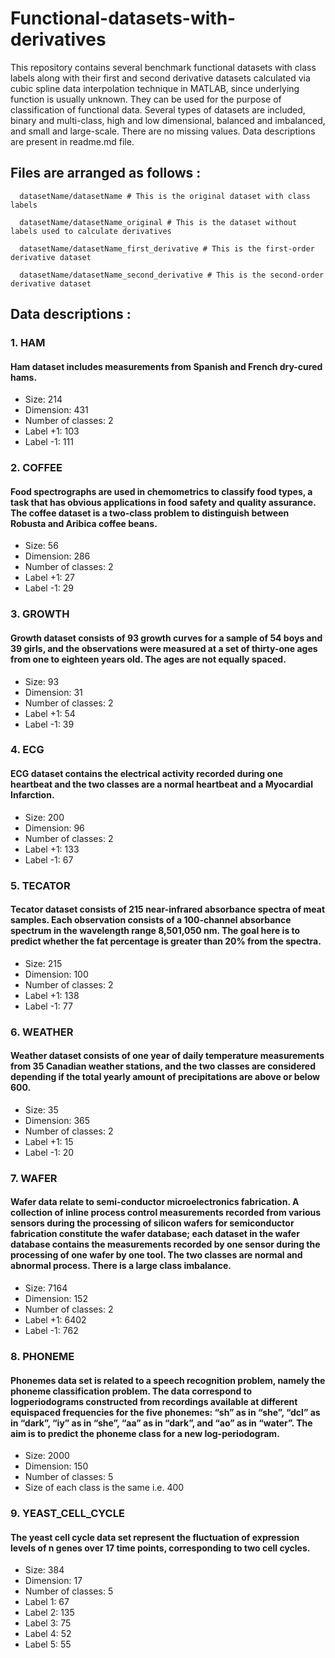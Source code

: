 # Functional-datasets-with-derivatives
This repository contains several benchmark functional datasets with class labels along with their first and second derivative datasets calculated via cubic spline data interpolation technique in MATLAB, since underlying function is usually unknown. They can be used for the purpose of classification of functional data. Several types of datasets are included, binary and multi-class, high and low dimensional, balanced and imbalanced, and small and large-scale. There are no missing values. Data descriptions are present in readme.md file.

## Files are arranged as follows :

```shell
  datasetName/datasetName # This is the original dataset with class labels 
``` 
```shell
  datasetName/datasetName_original # This is the dataset without labels used to calculate derivatives
``` 
```shell
  datasetName/datasetName_first_derivative # This is the first-order derivative dataset
``` 
```shell
  datasetName/datasetName_second_derivative # This is the second-order derivative dataset
``` 
## Data descriptions :
### 1. HAM 
####  Ham dataset includes measurements from Spanish and French dry-cured hams.
* Size: 214
* Dimension: 431
* Number of classes: 2
* Label +1: 103
* Label -1: 111

### 2. COFFEE
#### Food spectrographs are used in chemometrics to classify food types, a task that has obvious applications in food safety and quality assurance. The coffee dataset is a two-class problem to distinguish between Robusta and Aribica coffee beans.
* Size: 56
* Dimension: 286
* Number of classes: 2
* Label +1: 27 
* Label -1: 29

### 3. GROWTH
#### Growth dataset consists of 93 growth curves for a sample of 54 boys and 39 girls, and the observations were measured at a set of thirty-one ages from one to eighteen years old. The ages are not equally spaced.
* Size: 93
* Dimension: 31
* Number of classes: 2
* Label +1: 54
* Label -1: 39

### 4. ECG
#### ECG dataset contains the electrical activity recorded during one heartbeat and the two classes are a normal heartbeat and a Myocardial Infarction.
* Size: 200
* Dimension: 96
* Number of classes: 2
* Label +1: 133
* Label -1: 67

### 5. TECATOR
#### Tecator dataset consists of 215 near-infrared absorbance spectra of meat samples. Each observation consists of a 100-channel absorbance spectrum in the wavelength range 8,501,050 nm. The goal here is to predict whether the fat percentage is greater than 20% from the spectra.
* Size: 215
* Dimension: 100
* Number of classes: 2
* Label +1: 138
* Label -1: 77

### 6. WEATHER
#### Weather dataset consists of one year of daily temperature measurements from 35 Canadian weather stations, and the two classes are considered depending if the total yearly amount of precipitations are above or below 600.
* Size: 35
* Dimension: 365
* Number of classes: 2
* Label +1: 15
* Label -1: 20

### 7. WAFER
#### Wafer data relate to semi-conductor microelectronics	fabrication. A collection of inline process control	measurements recorded from various sensors during the processing of silicon wafers for semiconductor fabrication constitute the wafer database; each dataset in the wafer database contains the measurements recorded by one sensor during the processing of one wafer by one tool. The two classes are normal and abnormal process. There is a large class imbalance.
* Size: 7164
* Dimension: 152
* Number of classes: 2
* Label +1: 6402
* Label -1: 762

### 8. PHONEME
#### Phonemes data set is related to a speech recognition problem, namely the phoneme classification problem. The data correspond to logperiodograms constructed from recordings available at different equispaced frequencies for the five phonemes: “sh” as in “she”, “dcl” as in “dark”, “iy” as in “she”, “aa” as in “dark”, and “ao” as in “water”. The aim is to predict the phoneme class for a new log-periodogram.
* Size: 2000
* Dimension: 150
* Number of classes: 5
* Size of each class is the same i.e. 400

### 9. YEAST_CELL_CYCLE
#### The yeast cell cycle data set represent the fluctuation of expression levels of n genes over 17 time points, corresponding to two cell cycles. 
* Size: 384
* Dimension: 17
* Number of classes: 5
* Label 1: 67
* Label 2: 135
* Label 3: 75
* Label 4: 52
* Label 5: 55
